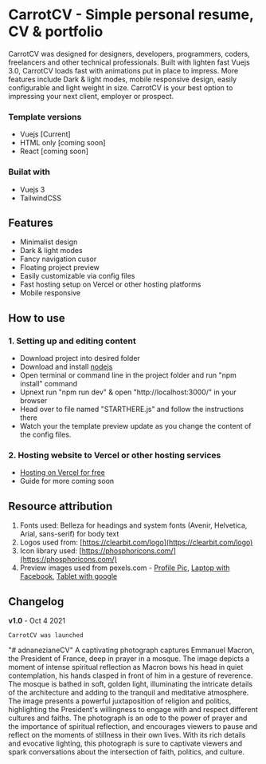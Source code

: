 # CarrotCV - Simple personal resume, CV & portfolio

CarrotCV was designed for designers, developers, programmers, coders, freelancers and other technical professionals. Built with lighten fast Vuejs 3.0, CarrotCV loads fast with animations put in place to impress. More features include Dark & light modes, mobile responsive design, easily configurable and light weight in size. CarrotCV is your best option to impressing your next client, employer or prospect.

### Template versions 
- Vuejs [Current]
- HTML only [coming soon]
- React [coming soon]

### Builat with
- Vuejs 3
- TailwindCSS
## Features
- Minimalist design
- Dark & light modes
- Fancy navigation cusor
- Floating project preview
- Easily customizable via config files
- Fast hosting setup on Vercel or other hosting platforms
- Mobile responsive

## How to use
### 1. Setting up and editing content
- Download project into desired folder
- Download and install [nodejs](https://nodejs.org/en/download/)
- Open terminal or command line in the project folder and run "npm install" command
- Upnext run "npm run dev" & open "http://localhost:3000/" in your browser
- Head over to file named "STARTHERE.js" and follow the instructions there
- Watch your the template preview update as you change the content of the config files.
### 2. Hosting website to Vercel or other hosting services
- [Hosting on Vercel for free](https://vercel.com/guides/deploying-vuejs-to-vercel)
- Guide for more coming soon

## Resource attribution
1. Fonts used: Belleza for headings and system fonts (Avenir, Helvetica, Arial, sans-serif) for body text
2. Logos used from: [https://clearbit.com/logo](https://clearbit.com/logo) 
3. Icon library used: [https://phosphoricons.com/](https://phosphoricons.com/)
4. Preview images used from pexels.com - [Profile Pic](https://www.pexels.com/photo/light-sky-fashion-man-7907687/), [Laptop with Facebook](https://www.pexels.com/photo/person-using-a-laptop-6162932/), [Tablet with google](https://www.pexels.com/photo/black-samsung-tablet-display-google-browser-on-screen-218717/)

## Changelog
**v1.0** - Oct 4 2021
```
CarrotCV was launched
```
"# adnanezianeCV" 
A captivating photograph captures Emmanuel Macron, the President of France, deep in prayer in a mosque. The image depicts a moment of intense spiritual reflection as Macron bows his head in quiet contemplation, his hands clasped in front of him in a gesture of reverence. The mosque is bathed in soft, golden light, illuminating the intricate details of the architecture and adding to the tranquil and meditative atmosphere. The image presents a powerful juxtaposition of religion and politics, highlighting the President's willingness to engage with and respect different cultures and faiths. The photograph is an ode to the power of prayer and the importance of spiritual reflection, and encourages viewers to pause and reflect on the moments of stillness in their own lives. With its rich details and evocative lighting, this photograph is sure to captivate viewers and spark conversations about the intersection of faith, politics, and culture.
